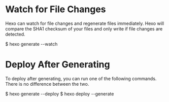 # Watch for File Changes
Hexo can watch for file changes and regenerate files immediately. Hexo will compare the SHA1 checksum of your files and only write if file changes are detected.

$ hexo generate --watch

# Deploy After Generating
To deploy after generating, you can run one of the following commands. There is no difference between the two.

$ hexo generate --deploy
$ hexo deploy --generate
